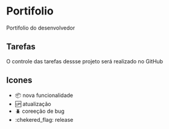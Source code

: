 # Portifolio
Portifolio do desenvolvedor

## Tarefas
O controle das tarefas dessse projeto será realizado no GitHub

## Icones
- :package: nova funcionalidade 
- :up: atualização 
- :beetle: coreeção de bug
- :chekered_flag: release


